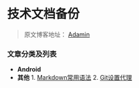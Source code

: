 # 技术文档备份

> 原文博客地址： [Adamin](https://www.lixiaopeng.top)

### 文章分类及列表

- **Android**
- **其他**
         1. [Markdown常用语法](https://github.com/adamin1990/blog-md-backup/blog/main/markdown_memo.md)
         2. [Git设置代理](https://github.com/adamin1990/blog-md-backup/blog/main/gitproxy.md)

